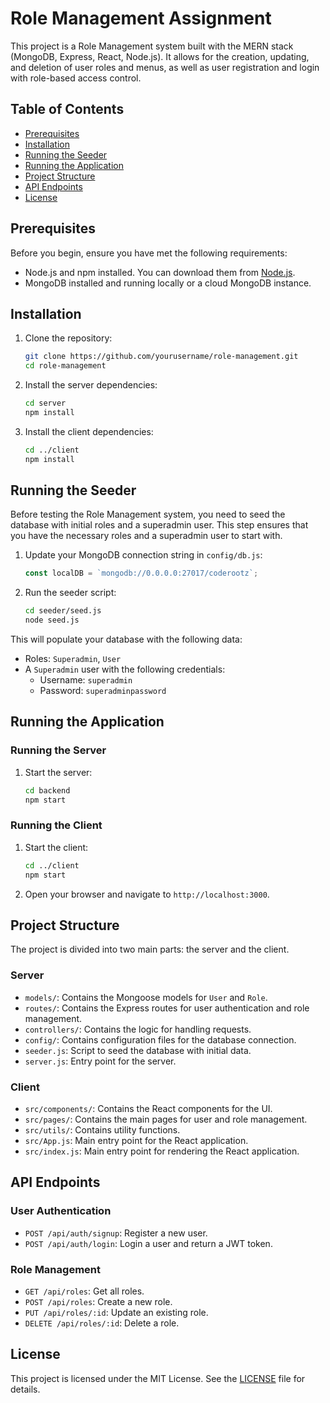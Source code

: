 # Role Management Assignment

This project is a Role Management system built with the MERN stack (MongoDB, Express, React, Node.js). It allows for the creation, updating, and deletion of user roles and menus, as well as user registration and login with role-based access control.

## Table of Contents

- [Prerequisites](#prerequisites)
- [Installation](#installation)
- [Running the Seeder](#running-the-seeder)
- [Running the Application](#running-the-application)
- [Project Structure](#project-structure)
- [API Endpoints](#api-endpoints)
- [License](#license)

## Prerequisites

Before you begin, ensure you have met the following requirements:

- Node.js and npm installed. You can download them from [Node.js](https://nodejs.org/).
- MongoDB installed and running locally or a cloud MongoDB instance.

## Installation

1. Clone the repository:

   ```bash
   git clone https://github.com/yourusername/role-management.git
   cd role-management
   ```

2. Install the server dependencies:

   ```bash
   cd server
   npm install
   ```

3. Install the client dependencies:
   ```bash
   cd ../client
   npm install
   ```

## Running the Seeder

Before testing the Role Management system, you need to seed the database with initial roles and a superadmin user. This step ensures that you have the necessary roles and a superadmin user to start with.

1. Update your MongoDB connection string in `config/db.js`:

   ```javascript
   const localDB = `mongodb://0.0.0.0:27017/coderootz`;
   ```

2. Run the seeder script:
   ```bash
   cd seeder/seed.js
   node seed.js
   ```

This will populate your database with the following data:

- Roles: `Superadmin`, `User`
- A `Superadmin` user with the following credentials:
  - Username: `superadmin`
  - Password: `superadminpassword`

## Running the Application

### Running the Server

1. Start the server:
   ```bash
   cd backend
   npm start
   ```

### Running the Client

1. Start the client:

   ```bash
   cd ../client
   npm start
   ```

2. Open your browser and navigate to `http://localhost:3000`.

## Project Structure

The project is divided into two main parts: the server and the client.

### Server

- `models/`: Contains the Mongoose models for `User` and `Role`.
- `routes/`: Contains the Express routes for user authentication and role management.
- `controllers/`: Contains the logic for handling requests.
- `config/`: Contains configuration files for the database connection.
- `seeder.js`: Script to seed the database with initial data.
- `server.js`: Entry point for the server.

### Client

- `src/components/`: Contains the React components for the UI.
- `src/pages/`: Contains the main pages for user and role management.
- `src/utils/`: Contains utility functions.
- `src/App.js`: Main entry point for the React application.
- `src/index.js`: Main entry point for rendering the React application.

## API Endpoints

### User Authentication

- `POST /api/auth/signup`: Register a new user.
- `POST /api/auth/login`: Login a user and return a JWT token.

### Role Management

- `GET /api/roles`: Get all roles.
- `POST /api/roles`: Create a new role.
- `PUT /api/roles/:id`: Update an existing role.
- `DELETE /api/roles/:id`: Delete a role.

## License

This project is licensed under the MIT License. See the [LICENSE](LICENSE) file for details.
